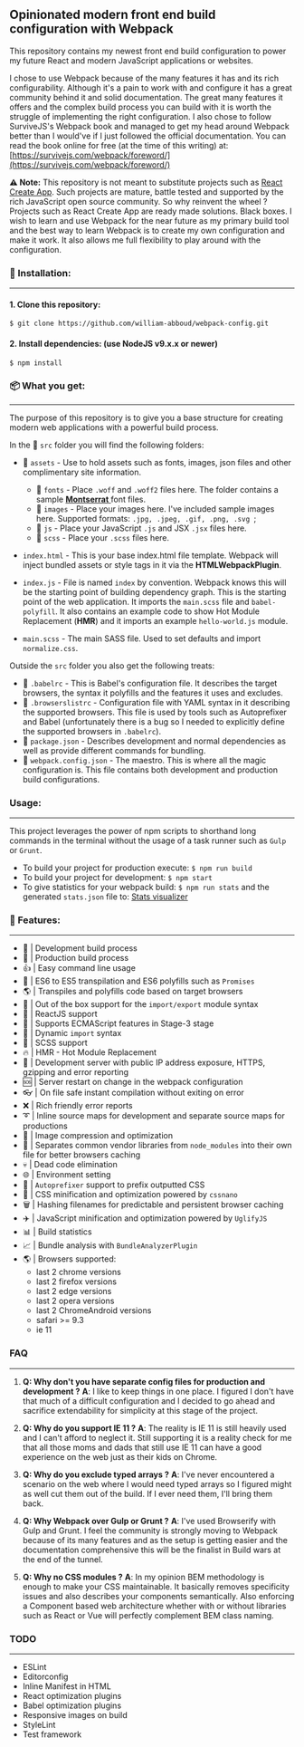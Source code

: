 ## Opinionated modern front end build configuration with Webpack

This repository contains my newest front end build configuration to power my future React and modern JavaScript applications or websites.

I chose to use Webpack because of the many features it has and its rich configurability. Although it's a pain to work with and configure it has a great community behind it and solid documentation. The great many features it offers and the complex build process you can build with it is worth the struggle of implementing the right configuration.
I also chose to follow SurviveJS's Webpack book and managed to get my head around Webpack better than I would've if I just followed the official documentation. You can read the book online for free (at the time of this writing) at: [https://survivejs.com/webpack/foreword/](https://survivejs.com/webpack/foreword/)

**:warning: Note:** This repository is not meant to substitute projects such as [React Create App](https://github.com/facebook/create-react-app).
Such projects are mature, battle tested and supported by the rich JavaScript open source community. So why reinvent the wheel ?
Projects such as React Create App are ready made solutions. Black boxes. I wish to learn and use Webpack for the near future as my primary build tool and the best way to learn Webpack is to create my own configuration and make it work. It also allows me full flexibility to play around with the configuration.

### :electric_plug: Installation:
---
 #### 1. Clone this repository: 

`$ git clone https://github.com/william-abboud/webpack-config.git`

#### 2. Install dependencies: (use NodeJS v9.x.x or newer)

`$ npm install`

### :package: What you get:
---
The purpose of this repository is to give you a base structure for creating modern web applications with a powerful build process.

In the :open_file_folder: `src` folder you will find the following folders:

 - :open_file_folder: `assets` - Use to hold assets such as fonts, images, json files and other complimentary site information.
	 - :open_file_folder: `fonts` - Place `.woff` and `.woff2` files here. The folder contains a sample [**Montserrat** ](https://www.fontsquirrel.com/fonts/montserrat) font files.
	 - :open_file_folder: `images` - Place your images here. I've included sample images here. Supported formats: ```.jpg, .jpeg, .gif, .png, .svg ```;
	 - :open_file_folder: `js` - Place your JavaScript `.js` and JSX `.jsx` files here.
	 - :open_file_folder: `scss` - Place your `.scss` files here.

 - `index.html` - This is your base index.html file template. Webpack will inject bundled assets or style tags in it via the **HTMLWebpackPlugin**.
 - `index.js` - File is named `index` by convention. Webpack knows this will be the starting point of building dependency graph. This is the starting point of the web application. It imports the `main.scss` file and `babel-polyfill`. It also contains an example code to show Hot Module Replacement (**HMR**) and it imports an example `hello-world.js` module.
 - `main.scss` - The main SASS file. Used to set defaults and import `normalize.css`.

Outside the `src` folder you also get the following treats:

 - :chocolate_bar: `.babelrc` - This is Babel's configuration file. It describes the target browsers, the syntax it polyfills and the features it uses and excludes.
 - :ice_cream: `.browserslistrc` - Configuration file with YAML syntax in it describing the supported browsers. This file is used by tools such as Autoprefixer and Babel (unfortunately there is a bug so I needed to explicitly define the supported browsers in `.babelrc`).
 - :honey_pot: `package.json` - Describes development and normal dependencies as well as provide different commands for bundling.
 - :cookie: `webpack.config.json` - The maestro. This is where all the magic configuration is. This file contains both development and production build configurations.

### Usage:

---

This project leverages the power of npm scripts to shorthand long commands in the terminal without the
usage of a task runner such as `Gulp` or `Grunt`.

 - To build your project for production execute: `$ npm run build`
 - To build your project for development: `$ npm start`
 - To give statistics for your webpack build: `$ npm run stats` and the generated `stats.json` file to: [Stats visualizer](https://chrisbateman.github.io/webpack-visualizer/)

### :gift: Features:

---

 - :hammer: | Development build process
 - :ship: | Production build process
 - :thumbsup: | Easy command line usage
 - :100: | ES6 to ES5 transpilation and ES6 polyfills such as `Promises`
 - :earth_americas: | Transpiles and polyfills code based on target browsers
 - :gift: | Out of the box support for the `import/export` module syntax
 - :crown: | ReactJS support
 - :knife: | Supports ECMAScript features in Stage-3 stage
 - :incoming_envelope: | Dynamic `import` syntax
 - :crystal_ball: | SCSS support
 - :fire: | HMR - Hot Module Replacement
 - :satellite: | Development server with public IP address exposure, HTTPS, gzipping and error reporting
 -  :sos: | Server restart on change in the webpack configuration
 - :eyeglasses: | On file safe instant compilation without exiting on error
 - :x: | Rich friendly error reports
 - :curly_loop: | Inline source maps for development and separate source maps for productions
 - :sunrise: | Image compression and optimization
 - :rocket: | Separates common vendor libraries from `node_modules` into their own file for better browsers caching
 - :skull: | Dead code elimination
 - :globe_with_meridians: | Environment setting
 - :checkered_flag: | `Autoprefixer` support to prefix outputted CSS
 - :put_litter_in_its_place: | CSS minification and optimization powered by `cssnano` 
 - :wastebasket: | Hashing filenames for predictable and persistent browser caching
 - :airplane: | JavaScript minification and optimization powered by `UglifyJS`
 - :bar_chart: | Build statistics 
 - :chart_with_upwards_trend: | Bundle analysis with `BundleAnalyzerPlugin`
 - :earth_americas: | Browsers supported: 
	 - last 2 chrome versions
	 - last 2 firefox versions
	 - last 2 edge versions
	 - last 2 opera versions
	 - last 2 ChromeAndroid versions
	 - safari >= 9.3
	 - ie 11

### FAQ
---
 1. **Q: Why don't you have separate config files for production and development ?**
	 **A**: I like to keep things in one place. I figured I don't have that much of a difficult configuration and I decided
	 to go ahead and sacrifice extendability for simplicity at this stage of the project.
 
 2. **Q: Why do you support IE 11 ?**
	 **A**: The reality is IE 11 is still heavily used and I can't afford to neglect it. Still supporting it is a reality check for me that all those moms and dads that still use IE 11 can have a good experience on the web just as their kids on Chrome.

3.  **Q: Why do you exclude typed arrays ?**
	 **A**: I've never encountered a scenario on the web where I would need typed arrays so I figured might as well cut them out of the build. If I ever need them, I'll bring them back.

4.  **Q: Why Webpack over Gulp or Grunt ?**
	 **A**: I've used Browserify with Gulp and Grunt. I feel the community is strongly moving to Webpack because of its many features and as the setup is getting easier and the documentation comprehensive this will be the finalist in Build wars at the end of the tunnel. 

5.  **Q: Why no CSS modules ?**
	 **A**: In my opinion BEM methodology is enough to make your CSS maintainable. It basically removes specificity issues and also describes your components semantically. Also enforcing a Component based web architecture whether with or without libraries such as React or Vue will perfectly complement BEM class naming.


### TODO

---

 - ESLint
 - Editorconfig
 - Inline Manifest in HTML
 - React optimization plugins
 - Babel optimization plugins
 - Responsive images on build
 - StyleLint
 - Test framework
